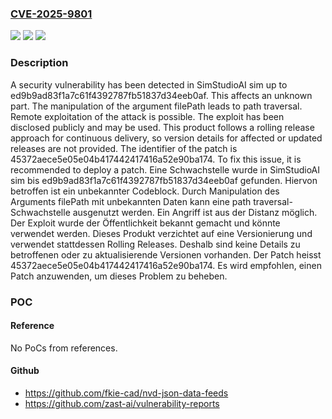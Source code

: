 ### [CVE-2025-9801](https://cve.mitre.org/cgi-bin/cvename.cgi?name=CVE-2025-9801)
![](https://img.shields.io/static/v1?label=Product&message=sim&color=blue)
![](https://img.shields.io/static/v1?label=Version&message=ed9b9ad83f1a7c61f4392787fb51837d34eeb0af%20&color=brightgreen)
![](https://img.shields.io/static/v1?label=Vulnerability&message=Path%20Traversal&color=brightgreen)

### Description

A security vulnerability has been detected in SimStudioAI sim up to ed9b9ad83f1a7c61f4392787fb51837d34eeb0af. This affects an unknown part. The manipulation of the argument filePath leads to path traversal. Remote exploitation of the attack is possible. The exploit has been disclosed publicly and may be used. This product follows a rolling release approach for continuous delivery, so version details for affected or updated releases are not provided. The identifier of the patch is 45372aece5e05e04b417442417416a52e90ba174. To fix this issue, it is recommended to deploy a patch.
Eine Schwachstelle wurde in SimStudioAI sim bis ed9b9ad83f1a7c61f4392787fb51837d34eeb0af gefunden. Hiervon betroffen ist ein unbekannter Codeblock. Durch Manipulation des Arguments filePath mit unbekannten Daten kann eine path traversal-Schwachstelle ausgenutzt werden. Ein Angriff ist aus der Distanz möglich. Der Exploit wurde der Öffentlichkeit bekannt gemacht und könnte verwendet werden. Dieses Produkt verzichtet auf eine Versionierung und verwendet stattdessen Rolling Releases. Deshalb sind keine Details zu betroffenen oder zu aktualisierende Versionen vorhanden. Der Patch heisst 45372aece5e05e04b417442417416a52e90ba174. Es wird empfohlen, einen Patch anzuwenden, um dieses Problem zu beheben.

### POC

#### Reference
No PoCs from references.

#### Github
- https://github.com/fkie-cad/nvd-json-data-feeds
- https://github.com/zast-ai/vulnerability-reports

